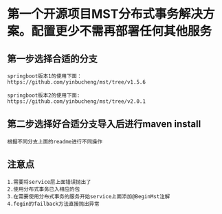 # 第一个开源项目MST分布式事务解决方案。配置更少不需再部署任何其他服务

## 第一步选择合适的分支
```
springboot版本1的使用下面：
https://github.com/yinbucheng/mst/tree/v1.5.6

springboot版本2的使用下面:
https://github.com/yinbucheng/mst/tree/v2.0.1
```
## 第二步选择好合适分支导入后进行maven install
```
根据不同分支上面的readme进行不同操作
 ```
## 

## 注意点
```
1.需要将service层上面错误抛出了
2.使用分布式事务已入相应的包
3.在需要使用分布式事务的服务开始service上面添加@BeginMst注解
4.fegin的failback方法直接抛出异常
```
